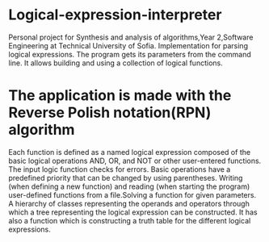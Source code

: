 # Logical-expression-interpreter
Personal project for Synthesis and analysis of algorithms,Year 2,Software Engineering at Technical University of Sofia.
Implementation for parsing logical expressions. The program gets its parameters from the command line. It allows building and using a collection of logical functions.
# The application is made with the Reverse Polish notation(RPN) algorithm
Each function is defined as a named logical expression composed of the basic logical operations AND, OR, and NOT or other user-entered functions.
The input logic function checks for errors. Basic operations have a predefined priority that can be changed by using parentheses. Writing (when defining a new function) and reading (when starting the program) user-defined functions from a file.Solving a function for given parameters.
A hierarchy of classes representing the operands and operators through which a tree representing the logical expression can be constructed. It has also a function which is constructing a truth table for the different logical expressions.
